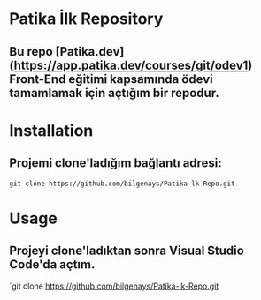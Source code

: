 # Patika İlk Repository
## Bu repo [Patika.dev] (https://app.patika.dev/courses/git/odev1) Front-End eğitimi kapsamında ödevi tamamlamak için açtığım bir repodur.

# Installation
## Projemi clone'ladığım bağlantı adresi:
`git clone https://github.com/bilgenays/Patika-lk-Repo.git`

# Usage
## Projeyi clone'ladıktan sonra Visual Studio Code'da açtım.
`git clone https://github.com/bilgenays/Patika-lk-Repo.git


